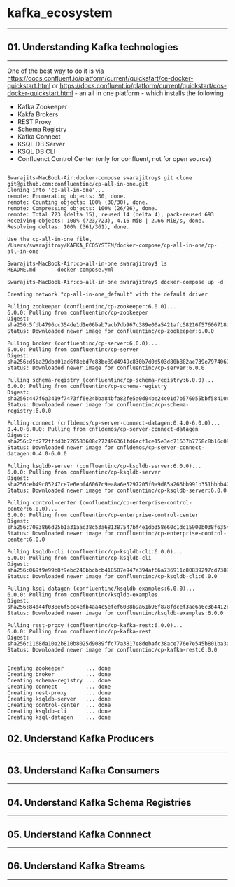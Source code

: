 # kafka_ecosystem
---

## 01. Understanding Kafka technologies 
---

One of the best way to do it is via https://docs.confluent.io/platform/current/quickstart/ce-docker-quickstart.html or https://docs.confluent.io/platform/current/quickstart/cos-docker-quickstart.html - an all in one platform - which installs the following

- Kafka Zookeeper
- Kakfa Brokers
- REST Proxy
- Schema Registry 
- Kafka Connect 
- KSQL DB Server 
- KSQL DB CLI 
- Confluenct Control Center (only for confluent, not for open source)

```

Swarajits-MacBook-Air:docker-compose swarajitroy$ git clone git@github.com:confluentinc/cp-all-in-one.git
Cloning into 'cp-all-in-one'...
remote: Enumerating objects: 30, done.
remote: Counting objects: 100% (30/30), done.
remote: Compressing objects: 100% (26/26), done.
remote: Total 723 (delta 15), reused 14 (delta 4), pack-reused 693
Receiving objects: 100% (723/723), 4.16 MiB | 2.66 MiB/s, done.
Resolving deltas: 100% (361/361), done.

Use the cp-all-in-one file,  /Users/swarajitroy/KAFKA_ECOSYSTEM/docker-compose/cp-all-in-one/cp-all-in-one

Swarajits-MacBook-Air:cp-all-in-one swarajitroy$ ls
README.md		docker-compose.yml

Swarajits-MacBook-Air:cp-all-in-one swarajitroy$ docker-compose up -d

Creating network "cp-all-in-one_default" with the default driver

Pulling zookeeper (confluentinc/cp-zookeeper:6.0.0)...
6.0.0: Pulling from confluentinc/cp-zookeeper
Digest: sha256:5fdb4796cc354de1d1e06bab7acb7db967c389e00a5421afc58216f57606718d
Status: Downloaded newer image for confluentinc/cp-zookeeper:6.0.0

Pulling broker (confluentinc/cp-server:6.0.0)...
6.0.0: Pulling from confluentinc/cp-server
Digest: sha256:d5ba29dbd01ad6f8ebd7c83be89d4949c830b7d0d503d80b882ac739e7974067
Status: Downloaded newer image for confluentinc/cp-server:6.0.0

Pulling schema-registry (confluentinc/cp-schema-registry:6.0.0)...
6.0.0: Pulling from confluentinc/cp-schema-registry
Digest: sha256:447f6a3419f7473ff6e24bba84bfa82fe5a0d04be24c01d7b576055bbf58410c
Status: Downloaded newer image for confluentinc/cp-schema-registry:6.0.0

Pulling connect (cnfldemos/cp-server-connect-datagen:0.4.0-6.0.0)...
0.4.0-6.0.0: Pulling from cnfldemos/cp-server-connect-datagen
Digest: sha256:2fd272ffdd3b726583608c272496361fd6acf1ce15e3ec71637b7758c8b16c08
Status: Downloaded newer image for cnfldemos/cp-server-connect-datagen:0.4.0-6.0.0

Pulling ksqldb-server (confluentinc/cp-ksqldb-server:6.0.0)...
6.0.0: Pulling from confluentinc/cp-ksqldb-server
Digest: sha256:eb49c05247ce7e6ebf46067c9ea8a6e5297205f0a9d85a266bb991b351bbbb40
Status: Downloaded newer image for confluentinc/cp-ksqldb-server:6.0.0

Pulling control-center (confluentinc/cp-enterprise-control-center:6.0.0)...
6.0.0: Pulling from confluentinc/cp-enterprise-control-center
Digest: sha256:7093866d25b1a31aac38c53a681387547bf4e1db358e60c1dc15900b038f6354
Status: Downloaded newer image for confluentinc/cp-enterprise-control-center:6.0.0

Pulling ksqldb-cli (confluentinc/cp-ksqldb-cli:6.0.0)...
6.0.0: Pulling from confluentinc/cp-ksqldb-cli
Digest: sha256:069f9e99b8f9ebc240bbcbcb418587e947e394af66a736911c80839297cd7389
Status: Downloaded newer image for confluentinc/cp-ksqldb-cli:6.0.0

Pulling ksql-datagen (confluentinc/ksqldb-examples:6.0.0)...
6.0.0: Pulling from confluentinc/ksqldb-examples
Digest: sha256:84d44f038e6f5cc4efb4aa4c5efef6088b9a61b96f878fdcef3ae6a6c3b4412b
Status: Downloaded newer image for confluentinc/ksqldb-examples:6.0.0

Pulling rest-proxy (confluentinc/cp-kafka-rest:6.0.0)...
6.0.0: Pulling from confluentinc/cp-kafka-rest
Digest: sha256:1168da10a2b810b8025d9089ffc77a3817e8debafc38ace776e7e545b801ba3a
Status: Downloaded newer image for confluentinc/cp-kafka-rest:6.0.0


Creating zookeeper       ... done
Creating broker          ... done
Creating schema-registry ... done
Creating connect         ... done
Creating rest-proxy      ... done
Creating ksqldb-server   ... done
Creating control-center  ... done
Creating ksqldb-cli      ... done
Creating ksql-datagen    ... done

```

## 02. Understand Kafka Producers
---

## 03. Understand Kafka Consumers 
---

## 04. Understand Kafka Schema Registries
---

## 05. Understand Kafka Connnect 
---

## 06. Understand Kafka Streams
---
